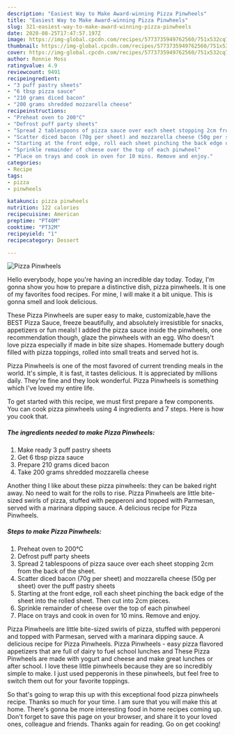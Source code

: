 ```yaml
---
description: "Easiest Way to Make Award-winning Pizza Pinwheels"
title: "Easiest Way to Make Award-winning Pizza Pinwheels"
slug: 321-easiest-way-to-make-award-winning-pizza-pinwheels
date: 2020-08-25T17:47:57.197Z
image: https://img-global.cpcdn.com/recipes/5773735949762560/751x532cq70/pizza-pinwheels-recipe-main-photo.jpg
thumbnail: https://img-global.cpcdn.com/recipes/5773735949762560/751x532cq70/pizza-pinwheels-recipe-main-photo.jpg
cover: https://img-global.cpcdn.com/recipes/5773735949762560/751x532cq70/pizza-pinwheels-recipe-main-photo.jpg
author: Ronnie Moss
ratingvalue: 4.9
reviewcount: 9491
recipeingredient:
- "3 puff pastry sheets"
- "6 tbsp pizza sauce"
- "210 grams diced bacon"
- "200 grams shredded mozzarella cheese"
recipeinstructions:
- "Preheat oven to 200°C"
- "Defrost puff party sheets"
- "Spread 2 tablespoons of pizza sauce over each sheet stopping 2cm from the back of the sheet."
- "Scatter diced bacon (70g per sheet) and mozzarella cheese (50g per sheet) over the puff pastry sheets"
- "Starting at the front edge, roll each sheet pinching the back edge of the sheet into the rolled sheet. Then cut into 2cm pieces."
- "Sprinkle remainder of cheese over the top of each pinwheel"
- "Place on trays and cook in oven for 10 mins. Remove and enjoy."
categories:
- Recipe
tags:
- pizza
- pinwheels

katakunci: pizza pinwheels 
nutrition: 122 calories
recipecuisine: American
preptime: "PT40M"
cooktime: "PT32M"
recipeyield: "1"
recipecategory: Dessert

---
```



![Pizza Pinwheels](https://img-global.cpcdn.com/recipes/5773735949762560/751x532cq70/pizza-pinwheels-recipe-main-photo.jpg)

Hello everybody, hope you're having an incredible day today. Today, I'm gonna show you how to prepare a distinctive dish, pizza pinwheels. It is one of my favorites food recipes. For mine, I will make it a bit unique. This is gonna smell and look delicious.

These Pizza Pinwheels are super easy to make, customizable,have the BEST Pizza Sauce, freeze beautifully, and absolutely irresistible for snacks, appetizers or fun meals! I added the pizza sauce inside the pinwheels, one recommendation though, glaze the pinwheels with an egg. Who doesn&#39;t love pizza especially if made in bite size shapes. Homemade buttery dough filled with pizza toppings, rolled into small treats and served hot is.

Pizza Pinwheels is one of the most favored of current trending meals in the world. It's simple, it is fast, it tastes delicious. It is appreciated by millions daily. They're fine and they look wonderful. Pizza Pinwheels is something which I've loved my entire life.


To get started with this recipe, we must first prepare a few components. You can cook pizza pinwheels using 4 ingredients and 7 steps. Here is how you cook that.

<!--inarticleads1-->

##### The ingredients needed to make Pizza Pinwheels:

1. Make ready 3 puff pastry sheets
1. Get 6 tbsp pizza sauce
1. Prepare 210 grams diced bacon
1. Take 200 grams shredded mozzarella cheese


Another thing I like about these pizza pinwheels: they can be baked right away. No need to wait for the rolls to rise. Pizza Pinwheels are little bite-sized swirls of pizza, stuffed with pepperoni and topped with Parmesan, served with a marinara dipping sauce. A delicious recipe for Pizza Pinwheels. 

<!--inarticleads2-->

##### Steps to make Pizza Pinwheels:

1. Preheat oven to 200°C
1. Defrost puff party sheets
1. Spread 2 tablespoons of pizza sauce over each sheet stopping 2cm from the back of the sheet.
1. Scatter diced bacon (70g per sheet) and mozzarella cheese (50g per sheet) over the puff pastry sheets
1. Starting at the front edge, roll each sheet pinching the back edge of the sheet into the rolled sheet. Then cut into 2cm pieces.
1. Sprinkle remainder of cheese over the top of each pinwheel
1. Place on trays and cook in oven for 10 mins. Remove and enjoy.


Pizza Pinwheels are little bite-sized swirls of pizza, stuffed with pepperoni and topped with Parmesan, served with a marinara dipping sauce. A delicious recipe for Pizza Pinwheels. Pizza Pinwheels - easy pizza flavored appetizers that are full of dairy to fuel school lunches and These Pizza Pinwheels are made with yogurt and cheese and make great lunches or after school. I love these little pinwheels because they are so incredibly simple to make. I just used pepperonis in these pinwheels, but feel free to switch them out for your favorite toppings. 

So that's going to wrap this up with this exceptional food pizza pinwheels recipe. Thanks so much for your time. I am sure that you will make this at home. There's gonna be more interesting food in home recipes coming up. Don't forget to save this page on your browser, and share it to your loved ones, colleague and friends. Thanks again for reading. Go on get cooking!
